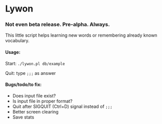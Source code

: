 # Lywon
### Not even beta release. Pre-alpha. Always.
This little script helps learning new words or remembering already known vocabulary.

#### Usage:

Start: `./lywon.pl db/example`

Quit: type `;;;` as answer

#### Bugs/todo/to fix:
* Does input file exist?
* Is input file in proper format?
* Quit after SIGQUIT (Ctrl+D) signal instead of `;;;`
* Better screen clearing
* Save stats

